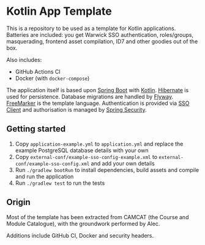 # Kotlin App Template

This is a repository to be used as a template for Kotlin applications. Batteries are included:
you get Warwick SSO authentication, roles/groups, masquerading, frontend asset compilation, ID7 and other goodies
out of the box.

Also includes:

* GitHub Actions CI
* Docker (with `docker-compose`)

The application itself is based upon [Spring Boot](https://spring.io/projects/spring-boot) with [Kotlin](https://kotlinlang.org).
[Hibernate](https://hibernate.org/orm/) is used for persistence. Database migrations are handled by [Flyway](https://flywaydb.org).
[FreeMarker](https://freemarker.apache.org) is the template language.
Authentication is provided via [SSO Client](https://github.com/UniversityofWarwick/sso-client) and authorisation is
managed by [Spring Security](https://spring.io/projects/spring-security).

## Getting started

1. Copy `application-example.yml` to `application.yml` and replace the example PostgreSQL database details with your own
1. Copy `external-conf/example-sso-config-example.xml` to `external-conf/example-sso-config.xml` and add your own details
1. Run `./gradlew bootRun` to install dependencies, build assets and compile and run the application
1. Run `./gradlew test` to run the tests

## Origin

Most of the template has been extracted from CAMCAT (the Course and Module Catalogue), with the groundwork performed by Alec.

Additions include GitHub CI, Docker and security headers.
